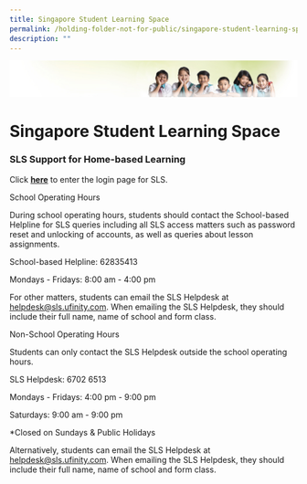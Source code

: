 ```yaml
---
title: Singapore Student Learning Space
permalink: /holding-folder-not-for-public/singapore-student-learning-space/
description: ""
---
```

![](/images/Banner.jpg)

Singapore Student Learning Space
================================

### SLS Support for Home-based Learning


Click [**here**](https://vle.learning.moe.edu.sg/login) to enter the login page for SLS.

School Operating Hours 

During school operating hours, students should contact the School-based Helpline for SLS queries including all SLS access matters such as password reset and unlocking of accounts, as well as queries about lesson assignments. 

School-based Helpline: 62835413

Mondays - Fridays: 8:00 am - 4:00 pm

For other matters, students can email the SLS Helpdesk at [helpdesk@sls.ufinity.com](mailto:helpdesk@sls.ufinity.com). When emailing the SLS Helpdesk, they should include their full name, name of school and form class.

  

Non-School Operating Hours 

Students can only contact the SLS Helpdesk outside the school operating hours.

SLS Helpdesk: 6702 6513

Mondays - Fridays: 4:00 pm - 9:00 pm

Saturdays: 9:00 am - 9:00 pm

\*Closed on Sundays & Public Holidays

Alternatively, students can email the SLS Helpdesk at [helpdesk@sls.ufinity.com](mailto:helpdesk@sls.ufinity.com). When emailing the SLS Helpdesk, they should include their full name, name of school and form class.